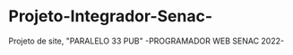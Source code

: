 # Projeto-Integrador-Senac-
Projeto de site, "PARALELO 33 PUB"                  -PROGRAMADOR WEB SENAC 2022-
